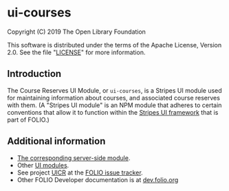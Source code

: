 # ui-courses

Copyright (C) 2019 The Open Library Foundation

This software is distributed under the terms of the Apache License,
Version 2.0. See the file "[LICENSE](LICENSE)" for more information.

## Introduction

The Course Reserves UI Module, or `ui-courses`, is a Stripes UI module used for maintaining information about courses, and associated course reserves with them. (A "Stripes UI module" is an NPM module that adheres to certain conventions that allow it to function within the [Stripes UI framework](https://github.com/folio-org/stripes/blob/master/README.md) that is part of FOLIO.)

## Additional information

* [The corresponding server-side module](https://github.com/folio-org/mod-courses).
* Other [UI modules](https://dev.folio.org/source-code/#client-side).
* See project [UICR](https://issues.folio.org/browse/UIC) at the [FOLIO issue tracker](https://dev.folio.org/guidelines/issue-tracker).
* Other FOLIO Developer documentation is at [dev.folio.org](https://dev.folio.org/)
